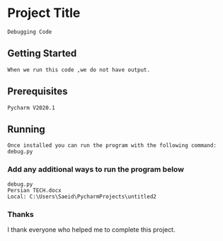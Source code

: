 # Project Title
```
Debugging Code
```
## Getting Started

```
When we run this code ,we do not have output.
```


## Prerequisites
```
Pycharm V2020.1
```

## Running
```
Once installed you can run the program with the following command:
debug.py
```

### Add any additional ways to run the program below

```
debug.py 
Persian TECH.docx
Local: C:\Users\Saeid\PycharmProjects\untitled2
```
### Thanks
I thank everyone who helped me to complete this project.
